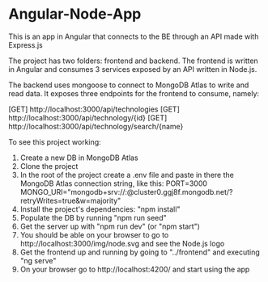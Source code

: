 # Angular-Node-App

This is an app in Angular that connects to the BE through an API made with Express.js

The project has two folders: frontend and backend. The frontend is written in Angular and consumes 3 services exposed by an API written in Node.js.

The backend uses mongoose to connect to MongoDB Atlas to write and read data. It exposes three endpoints for the frontend to consume, namely:

[GET] http://localhost:3000/api/technologies
[GET] http://localhost:3000/api/technology/{id}
[GET] http://localhost:3000/api/technology/search/{name}

To see this project working:

1) Create a new DB in MongoDB Atlas
2) Clone the project
3) In the root of the project create a .env file and paste in there the MongoDB Atlas connection string, like this:
   PORT=3000
   MONGO_URI="mongodb+srv://<userName>:<password>@cluster0.ggj8f.mongodb.net/<databaseName>?retryWrites=true&w=majority"
5) Install the project's dependencies: "npm install"
6) Populate the DB by running "npm run seed"
7) Get the server up with "npm run dev" (or "npm start")
8) You should be able on your browser to go to http://localhost:3000/img/node.svg and see the Node.js logo
9) Get the frontend up and running by going to "../frontend" and executing "ng serve"
10) On your browser go to http://localhost:4200/ and start using the app
